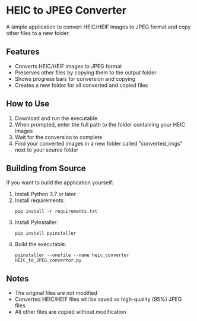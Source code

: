 # HEIC to JPEG Converter

A simple application to convert HEIC/HEIF images to JPEG format and copy other files to a new folder.

## Features

- Converts HEIC/HEIF images to JPEG format
- Preserves other files by copying them to the output folder
- Shows progress bars for conversion and copying
- Creates a new folder for all converted and copied files

## How to Use

1. Download and run the executable
2. When prompted, enter the full path to the folder containing your HEIC images
3. Wait for the conversion to complete
4. Find your converted images in a new folder called "converted_imgs" next to your source folder

## Building from Source

If you want to build the application yourself:

1. Install Python 3.7 or later
2. Install requirements:
   ```
   pip install -r requirements.txt
   ```
3. Install PyInstaller:
   ```
   pip install pyinstaller
   ```
4. Build the executable:
   ```
   pyinstaller --onefile --name heic_converter HEIC_to_JPEG_convertor.py
   ```

## Notes

- The original files are not modified
- Converted HEIC/HEIF files will be saved as high-quality (95%) JPEG files
- All other files are copied without modification
